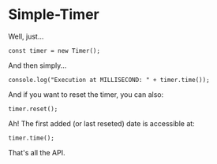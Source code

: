 # Simple-Timer

Well, just...

    const timer = new Timer();
    
And then simply...

    console.log("Execution at MILLISECOND: " + timer.time());

And if you want to reset the timer, you can also:

    timer.reset();

Ah! The first added (or last reseted) date is accessible at:

    timer.time();

That's all the API.
